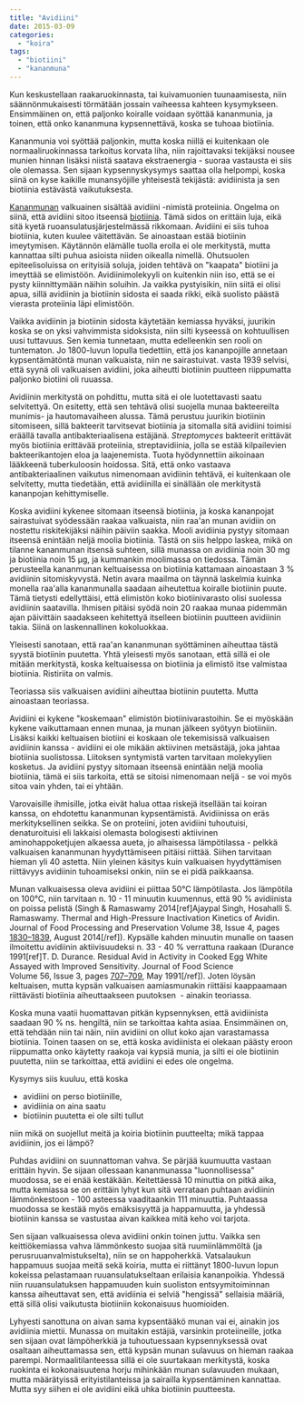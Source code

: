 ```yaml
---
title: "Avidiini"
date: 2015-03-09
categories: 
  - "koira"
tags: 
  - "biotiini"
  - "kananmuna"
---
```


Kun keskustellaan raakaruokinnasta, tai kuivamuonien tuunaamisesta, niin säännönmukaisesti törmätään jossain vaiheessa kahteen kysymykseen. Ensimmäinen on, että paljonko koiralle voidaan syöttää kananmunia, ja toinen, että onko kananmuna kypsennettävä, koska se tuhoaa biotiinia.

<!--more-->

Kananmunia voi syöttää paljonkin, mutta koska niillä ei kuitenkaan ole normaaliruokinnassa tarkoitus korvata liha, niin rajoittavaksi tekijäksi nousee munien hinnan lisäksi niistä saatava ekstraenergia - suoraa vastausta ei siis ole olemassa. Sen sijaan kypsennyskysymys saattaa olla helpompi, koska siinä on kyse kaikille munansyöjille yhteisestä tekijästä: avidiinista ja sen biotiinia estävästä vaikutuksesta.

[Kananmunan](https://www.katiska.eu/tieto/koira-raakaruokinta-raaka-aineet/kananmuna/ "Kananmuna") valkuainen sisältää avidiini -nimistä proteiinia. Ongelma on siinä, että avidiini sitoo itseensä [biotiinia](https://www.katiska.eu/tieto/b-vitamiinit/biotiini-b7-vitamiini/ "Biotiini (B7-vitamiini)"). Tämä sidos on erittäin luja, eikä sitä kyetä ruoansulatusjärjestelmässä rikkomaan. Avidiini ei siis tuhoa biotiinia, kuten kuulee väitettävän. Se ainoastaan estää biotiinin imeytymisen. Käytännön elämälle tuolla erolla ei ole merkitystä, mutta kannattaa silti puhua asioista niiden oikealla nimellä. Ohutsuolen epiteelisoluissa on erityisiä soluja, joiden tehtävä on "kaapata" biotiini ja imeyttää se elimistöön. Avidiinimolekyyli on kuitenkin niin iso, että se ei pysty kiinnittymään näihin soluihin. Ja vaikka pystyisikin, niin siitä ei olisi apua, sillä avidiinin ja biotiinin sidosta ei saada rikki, eikä suolisto päästä vierasta proteiinia läpi elimistöön.

Vaikka avidiinin ja biotiinin sidosta käytetään kemiassa hyväksi, juurikin koska se on yksi vahvimmista sidoksista, niin silti kyseessä on kohtuullisen uusi tuttavuus. Sen kemia tunnetaan, mutta edelleenkin sen rooli on tuntematon. Jo 1800-luvun lopulla tiedettiin, että jos kananpojille annetaan kypsentämätöntä munan valkuaista, niin ne sairastuivat. vasta 1939 selvisi, että syynä oli valkuaisen avidiini, joka aiheutti biotiinin puutteen riippumatta paljonko biotiini oli ruuassa.

Avidiinin merkitystä on pohdittu, mutta sitä ei ole luotettavasti saatu selvitettyä. On esitetty, että sen tehtävä olisi suojella munaa bakteereilta munimis- ja hautomavaiheen alussa. Tämä perustuu juurikin biotiinin sitomiseen, sillä bakteerit tarvitsevat biotiinia ja sitomalla sitä avidiini toimisi eräällä tavalla antibakteriaalisena estäjänä. _Streptomyces_ bakteerit erittävät myös biotiinia erittävää proteiinia, streptavidiinia, jolla se estää kilpailevien bakteerikantojen eloa ja laajenemista. Tuota hyödynnettiin aikoinaan lääkkeenä tuberkuloosin hoidossa. Sitä, että onko vastaava antibakteriaalinen vaikutus nimenomaan avidiinin tehtävä, ei kuitenkaan ole selvitetty, mutta tiedetään, että avidiinilla ei sinällään ole merkitystä kananpojan kehittymiselle.

Koska avidiini kykenee sitomaan itseensä biotiinia, ja koska kananpojat sairastuivat syödessään raakaa valkuaista, niin raa'an munan avidiin on nostettu riskitekijäksi näihin päiviin saakka. Mooli avidiinia pystyy sitomaan itseensä enintään neljä moolia biotiinia. Tästä on siis helppo laskea, mikä on tilanne kananmunan itsensä suhteen, sillä munassa on avidiinia noin 30 mg ja biotiinia noin 15 μg, ja kummankin moolimassa on tiedossa. Tämän perusteella kananmunan keltuaisessa on biotiinia kattamaan ainoastaan 3 % avidiinin sitomiskyvystä. Netin avara maailma on täynnä laskelmia kuinka monella raa'alla kananmunalla saadaan aiheutettua koiralle biotiinin puute. Tämä tietysti edellyttäisi, että elimistön koko biotiinivarasto olisi suolessa avidiinin saatavilla. Ihmisen pitäisi syödä noin 20 raakaa munaa pidemmän ajan päivittäin saadakseen kehitettyä itselleen biotiinin puutteen avidiinin takia. Siinä on laskennallinen kokoluokkaa.

Yleisesti sanotaan, että raa'an kananmunan syöttäminen aiheuttaa tästä syystä biotiinin puutetta. Yhtä yleisesti myös sanotaan, että sillä ei ole mitään merkitystä, koska keltuaisessa on biotiinia ja elimistö itse valmistaa biotiinia. Ristiriita on valmis.

Teoriassa siis valkuaisen avidiini aiheuttaa biotiinin puutetta. Mutta ainoastaan teoriassa.

Avidiini ei kykene "koskemaan" elimistön biotiinivarastoihin. Se ei myöskään kykene vaikuttamaan ennen munaa, ja munan jälkeen syötyyn biotiiniin. Lisäksi kaikki keltuaisen biotiini ei koskaan ole tekemisissä valkuaisen avidiinin kanssa - avidiini ei ole mikään aktiivinen metsästäjä, joka jahtaa biotiinia suolistossa. Liitoksen syntymistä varten tarvitaan molekyylien kosketus. Ja avidiini pystyy sitomaan itseensä enintään neljä moolia biotiinia, tämä ei siis tarkoita, että se sitoisi nimenomaan neljä - se voi myös sitoa vain yhden, tai ei yhtään.

Varovaisille ihmisille, jotka eivät halua ottaa riskejä itsellään tai koiran kanssa, on ehdotettu kananmunan kypsentämistä. Avidiinissa on eräs merkityksellinen seikka. Se on proteiini, joten avidiini tuhoutuisi, denaturoituisi eli lakkaisi olemasta bologisesti aktiivinen aminohappoketjujen alkaessa aueta, jo alhaisessa lämpötilassa - pelkkä valkuaisen kananmunan hyydyttämiseen pitäisi riittää. Siihen tarvitaan hieman yli 40 astetta. Niin yleinen käsitys kuin valkuaisen hyydyttämisen riittävyys avidiinin tuhoamiseksi onkin, niin se ei pidä paikkaansa.

Munan valkuaisessa oleva avidiini ei piittaa 50°C lämpötilasta. Jos lämpötila on 100°C, niin tarvitaan n. 10 - 11 minuutin kuumennus, että 90 % avidiinista on poissa pelistä (Singh & Ramaswamy 2014\[ref\]Ajaypal Singh, Hosahalli S. Ramaswamy. Thermal and High-Pressure Inactivation Kinetics of Avidin. Journal of Food Processing and Preservation Volume 38, Issue 4, pages [1830–1839](http://onlinelibrary.wiley.com/doi/10.1111/jfpp.12154/abstract), August 2014\[/ref\]). Kypsälle kahden minuutin munalle on taasen ilmoitettu avidiinin aktiivisuudeksi n. 33 - 40 % verrattuna raakaan (Durance 1991\[ref\]T. D. Durance. Residual Avid in Activity in Cooked Egg White Assayed with Improved Sensitivity. Journal of Food Science  
Volume 56, Issue 3, pages [707–709](http://onlinelibrary.wiley.com/doi/10.1111/j.1365-2621.1991.tb05361.x/abstract), May 1991\[/ref\]). Joten löysän keltuaisen, mutta kypsän valkuaisen aamiasmunakin riittäisi kaappaamaan riittävästi biotiinia aiheuttaakseen puutoksen  - ainakin teoriassa.

Koska muna vaatii huomattavan pitkän kypsennyksen, että avidiinista saadaan 90 % ns. hengiltä, niin se tarkoittaa kahta asiaa. Ensimmäinen on, että tehdään niin tai näin, niin avidiini on ollut koko ajan varastamassa biotiinia. Toinen taasen on se, että koska avidiinista ei olekaan päästy eroon riippumatta onko käytetty raakoja vai kypsiä munia, ja silti ei ole biotiinin puutetta, niin se tarkoittaa, että avidiini ei edes ole ongelma.

Kysymys siis kuuluu, että koska

- avidiini on perso biotiinille,
- avidiinia on aina saatu
- biotiinin puutetta ei ole silti tullut

niin mikä on suojellut meitä ja koiria biotiinin puutteelta; mikä tappaa avidiinin, jos ei lämpö?

Puhdas avidiini on suunnattoman vahva. Se pärjää kuumuutta vastaan erittäin hyvin. Se sijaan ollessaan kananmunassa "luonnollisessa" muodossa, se ei enää kestäkään. Keitettäessä 10 minuttia on pitkä aika, mutta kemiassa se on erittäin lyhyt kun sitä verrataan puhtaan avidiinin lämmönkestoon - 100 asteessa vaaditaankin 111 minuuttia. Puhtaassa muodossa se kestää myös emäksisyyttä ja happamuutta, ja yhdessä biotiinin kanssa se vastustaa aivan kaikkea mitä keho voi tarjota.

Sen sijaan valkuaisessa oleva avidiini onkin toinen juttu. Vaikka sen keittiökemiassa vahva lämmönkesto suojaa sitä ruumiinlämmöltä (ja perusruuanvalmistukselta), niin se on happoherkkä. Vatsalaukun happamuus suojaa meitä sekä koiria, mutta ei riittänyt 1800-luvun lopun kokeissa pelastamaan ruuansulatukseltaan erilaisia kananpoikia. Yhdessä niin ruuansulatuksen happamuuden kuin suoliston entsyymitoiminnan kanssa aiheuttavat sen, että avidiinia ei selviä "hengissä" sellaisia määriä, että sillä olisi vaikutusta biotiiniin kokonaisuus huomioiden.

Lyhyesti sanottuna on aivan sama kypsentääkö munan vai ei, ainakin jos avidiinia miettii. Munassa on muitakin estäjiä, varsinkin proteiineille, jotka sen sijaan ovat lämpöherkkiä ja tuhoutuessaan kypsennyksessä ovat osaltaan aiheuttamassa sen, että kypsän munan sulavuus on hieman raakaa parempi. Normaalitilanteessa sillä ei ole suurtakaan merkitystä, koska ruokinta ei kokonaisuutena horju mihinkään munan sulavuuden mukaan, mutta määrätyissä erityistilanteissa ja sairailla kypsentäminen kannattaa. Mutta syy siihen ei ole avidiini eikä uhka biotiinin puutteesta.
